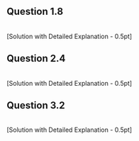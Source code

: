 ## Question 1.8
<br>[Solution with Detailed Explanation - 0.5pt]

## Question 2.4
<br>[Solution with Detailed Explanation - 0.5pt]

## Question 3.2
<br>[Solution with Detailed Explanation - 0.5pt]
